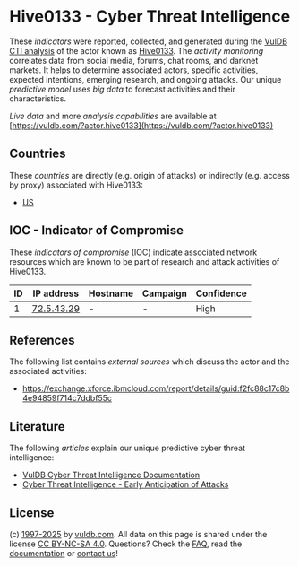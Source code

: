 # Hive0133 - Cyber Threat Intelligence

These _indicators_ were reported, collected, and generated during the [VulDB CTI analysis](https://vuldb.com/?kb.cti) of the actor known as [Hive0133](https://vuldb.com/?actor.hive0133). The _activity monitoring_ correlates data from social media, forums, chat rooms, and darknet markets. It helps to determine associated actors, specific activities, expected intentions, emerging research, and ongoing attacks. Our unique _predictive model_ uses _big data_ to forecast activities and their characteristics.

_Live data_ and more _analysis capabilities_ are available at [https://vuldb.com/?actor.hive0133](https://vuldb.com/?actor.hive0133)

## Countries

These _countries_ are directly (e.g. origin of attacks) or indirectly (e.g. access by proxy) associated with Hive0133:

* [US](https://vuldb.com/?country.us)

## IOC - Indicator of Compromise

These _indicators of compromise_ (IOC) indicate associated network resources which are known to be part of research and attack activities of Hive0133.

ID | IP address | Hostname | Campaign | Confidence
-- | ---------- | -------- | -------- | ----------
1 | [72.5.43.29](https://vuldb.com/?ip.72.5.43.29) | - | - | High

## References

The following list contains _external sources_ which discuss the actor and the associated activities:

* https://exchange.xforce.ibmcloud.com/report/details/guid:f2fc88c17c8b4e94859f714c7ddbf55c

## Literature

The following _articles_ explain our unique predictive cyber threat intelligence:

* [VulDB Cyber Threat Intelligence Documentation](https://vuldb.com/?kb.cti)
* [Cyber Threat Intelligence - Early Anticipation of Attacks](https://www.scip.ch/en/?labs.20201022)

## License

(c) [1997-2025](https://vuldb.com/?kb.changelog) by [vuldb.com](https://vuldb.com/?kb.about). All data on this page is shared under the license [CC BY-NC-SA 4.0](https://creativecommons.org/licenses/by-nc-sa/4.0/). Questions? Check the [FAQ](https://vuldb.com/?kb.faq), read the [documentation](https://vuldb.com/?kb) or [contact us](https://vuldb.com/?contact)!
